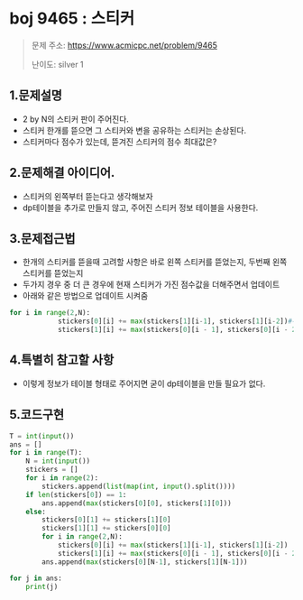 # boj 9465 : 스티커 
> 문제 주소: https://www.acmicpc.net/problem/9465
> 
> 난이도: silver 1

## 1.문제설명
- 2 by N의 스티커 판이 주어진다.
- 스티커 한개를 뜯으면 그 스티커와 변을 공유하는 스티커는 손상된다.
- 스티커마다 점수가 있는데, 뜯겨진 스티커의 점수 최대값은?
## 2.문제해결 아이디어.
- 스티커의 왼쪽부터 뜯는다고 생각해보자
- dp테이블을 추가로 만들지 않고, 주어진 스티커 정보 테이블을 사용한다.
## 3.문제접근법
- 한개의 스티커를 뜯을때 고려할 사항은 바로 왼쪽 스티커를 뜯었는지, 두번째 왼쪽 스티커를 뜯었는지
- 두가지 경우 중 더 큰 경우에 현재 스티커가 가진 점수값을 더해주면서 업데이트
- 아래와 같은 방법으로 업데이트 시켜줌
```python
for i in range(2,N):
            stickers[0][i] += max(stickers[1][i-1], stickers[1][i-2])#두번째 왼쪽 스티커 뜯음, 바로 왼쪽 스티커 뜯음
            stickers[1][i] += max(stickers[0][i - 1], stickers[0][i - 2])
```
## 4.특별히 참고할 사항
- 이렇게 정보가 테이블 형태로 주어지면 굳이 dp테이블을 만들 필요가 없다.
## 5.코드구현
``` python
T = int(input())
ans = []
for i in range(T):
    N = int(input())
    stickers = []
    for i in range(2):
        stickers.append(list(map(int, input().split())))
    if len(stickers[0]) == 1:
        ans.append(max(stickers[0][0], stickers[1][0]))
    else:
        stickers[0][1] += stickers[1][0]
        stickers[1][1] += stickers[0][0]
        for i in range(2,N):
            stickers[0][i] += max(stickers[1][i-1], stickers[1][i-2])
            stickers[1][i] += max(stickers[0][i - 1], stickers[0][i - 2])
        ans.append(max(stickers[0][N-1], stickers[1][N-1]))

for j in ans:
    print(j)

```